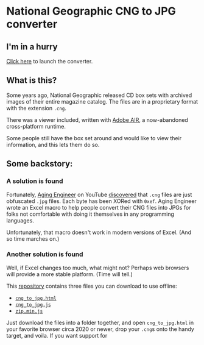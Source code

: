 # National Geographic CNG to JPG converter

## I'm in a hurry
[Click here](https://yostinso.github.io/cng_to_jpg/cng_to_jpg.html) to launch the converter.

## What is this?
Some years ago, National Geographic released CD box sets with archived images of their entire magazine catalog. The files are in a proprietary format with the extension `.cng`.

There was a viewer included, written with [Adobe AIR](https://en.wikipedia.org/wiki/Adobe_AIR), a now-abandoned cross-platform runtime.

Some people still have the box set around and would like to view their information, and this lets them do so.

## Some backstory:

### A solution is found

Fortunately, [Aging Engineer](https://www.youtube.com/@AgingEngineer) on YouTube [discovered](https://www.youtube.com/watch?v=3iDEh3cSqHs) that `.cng` files are just obfuscated `.jpg` files. Each byte has been XORed with `0xef`. Aging Engineer wrote an Excel macro to help people convert their CNG files into JPGs for folks not comfortable with doing it themselves in any programming languages.

Unfortunately, that macro doesn't work in modern versions of Excel. (And so time marches on.)

### Another solution is found

Well, if Excel changes too much, what might not? Perhaps web browsers will provide a more stable platform. (Time will tell.)

This [repository](https://github.com/yostinso/cng_to_jpg) contains three files you can download to use offline:
* [`cng_to_jpg.html`](https://raw.githubusercontent.com/yostinso/cng_to_jpg/main/cng_to_jpg.html)
* [`cng_to_jpg.js`](https://raw.githubusercontent.com/yostinso/cng_to_jpg/main/cng_to_jpg.js)
* [`zip.min.js`](https://raw.githubusercontent.com/yostinso/cng_to_jpg/main/zip.min.js)

Just download the files into a folder together, and open `cng_to_jpg.html` in your favorite browser circa 2020 or newer, drop your `.cng`s  onto the handy target, and voila. If you want support for 
